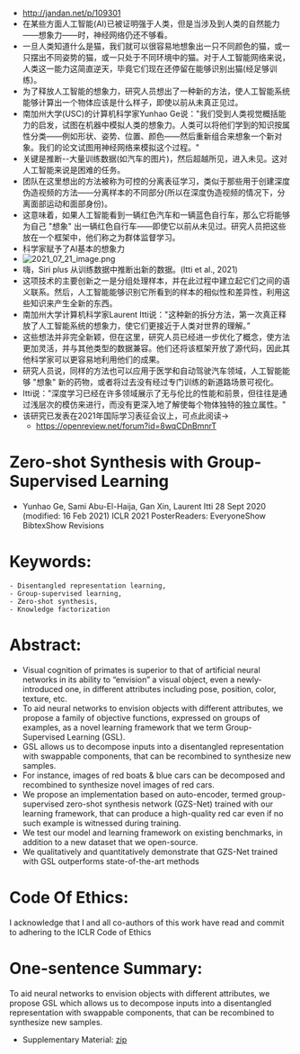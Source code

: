 - http://jandan.net/p/109301
- 在某些方面人工智能(AI)已被证明强于人类，但是当涉及到人类的自然能力——想象力——时，神经网络仍还不够看。
- 一旦人类知道什么是猫，我们就可以很容易地想象出一只不同颜色的猫，或一只摆出不同姿势的猫，或一只处于不同环境中的猫。对于人工智能网络来说，人类这一能力这简直逆天，毕竟它们现在还停留在能够识别出猫(经足够训练)。
- 为了释放人工智能的想象力，研究人员想出了一种新的方法，使人工智能系统能够计算出一个物体应该是什么样子，即使以前从未真正见过。
- 南加州大学(USC)的计算机科学家Yunhao Ge说："我们受到人类视觉概括能力的启发，试图在机器中模拟人类的想象力。人类可以将他们学到的知识按属性分类——例如形状、姿势、位置、颜色——然后重新组合来想象一个新对象。我们的论文试图用神经网络来模拟这个过程。"
- 关键是推断--大量训练数据(如汽车的图片)，然后超越所见，进入未见。这对人工智能来说是困难的任务。
- 团队在这里想出的方法被称为可控的分离表征学习，类似于那些用于创建深度伪造视频的方法——分离样本的不同部分(所以在深度伪造视频的情况下，分离面部运动和面部身份)。
- 这意味着，如果人工智能看到一辆红色汽车和一辆蓝色自行车，那么它将能够为自己 "想象" 出一辆红色自行车——即使它以前从未见过。研究人员把这些放在一个框架中，他们称之为群体监督学习。
- 科学家赋予了AI基本的想象力
- ![2021_07_21_image.png](https://cdn.logseq.com/%2Fc15b201a-227a-4f6b-aebf-92b9206a58c2640bb083-4bac-461f-82dd-fe48c0852a442021_07_21_image.png?Expires=4780475265&Signature=C0qTOlpzr01maPLEtHvlY1EjVXuee0WFNfPuxKkszgEegPyYoj5R8s7nhtfQQ5Yu9CsZCIqAE25D3ARClbgj37nNEcmSOfR0AP-L2Qff909uaCswa2l0hVYIhSM6aoxc7KVmKz6RFvFs-Zqugso0t3TWTft48uRWqAvwhsdnexhOuRoIm~MSeYj90aSMiISd0camWWYizZblIVX8BlO91alGOG~gdPaFwAqox9cAvZSBcz~5iVLhC7rLQKgytUAwa3AZfM8iqzC46xmhPU~kNqg8VDHUDky7o2vBRof-2mXPxNNPYiaRl4ACkk0y77WNt0lIL~WAk1lBUziLQdkSOQ__&Key-Pair-Id=APKAJE5CCD6X7MP6PTEA)
- 嗨，Siri plus 从训练数据中推断出新的数据。(Itti et al., 2021)
- 这项技术的主要创新之一是分组处理样本，并在此过程中建立起它们之间的语义联系。然后，人工智能能够识别它所看到的样本的相似性和差异性，利用这些知识来产生全新的东西。
- 南加州大学计算机科学家Laurent Itti说："这种新的拆分方法，第一次真正释放了人工智能系统的想象力，使它们更接近于人类对世界的理解。”
- 这些想法并非完全新颖，但在这里，研究人员已经进一步优化了概念，使方法更加灵活，并与其他类型的数据兼容。他们还将该框架开放了源代码，因此其他科学家可以更容易地利用他们的成果。
- 研究人员说，同样的方法也可以应用于医学和自动驾驶汽车领域，人工智能能够 "想象" 新的药物，或者将过去没有经过专门训练的新道路场景可视化。
- Itti说："深度学习已经在许多领域展示了无与伦比的性能和前景，但往往是通过浅层次的模仿来进行，而没有更深入地了解使每个物体独特的独立属性。"
- 该研究已发表在2021年国际学习表征会议上，可点此阅读→
	- https://openreview.net/forum?id=8wqCDnBmnrT
# Zero-shot Synthesis with Group-Supervised Learning
- Yunhao Ge, Sami Abu-El-Haija, Gan Xin, Laurent Itti
  28 Sept 2020 (modified: 16 Feb 2021)
  ICLR 2021 PosterReaders:  EveryoneShow BibtexShow Revisions
# Keywords:
	- Disentangled representation learning,
	- Group-supervised learning,
	- Zero-shot synthesis,
	- Knowledge factorization
# Abstract:
- Visual cognition of primates is superior to that of artificial neural networks in its ability to “envision” a visual object, even a newly-introduced one, in different attributes including pose, position, color, texture, etc.
- To aid neural networks to envision objects with different attributes,  we propose a family of objective functions, expressed on groups of examples, as a novel learning framework that we term Group-Supervised Learning (GSL).
- GSL allows us to decompose inputs into a disentangled representation with swappable components, that can be recombined to synthesize new samples.
- For instance, images of red boats & blue cars can be decomposed and recombined to synthesize novel images of red cars.
- We propose an implementation based on auto-encoder, termed group-supervised zero-shot synthesis network (GZS-Net) trained with our learning framework, that can produce a high-quality red car even if no such example is witnessed during training.
- We test our model and learning framework on existing benchmarks, in addition to a new dataset that we open-source.
- We qualitatively and quantitatively demonstrate that GZS-Net trained with GSL outperforms state-of-the-art methods
# Code Of Ethics: 
I acknowledge that I and all co-authors of this work have read and commit to adhering to the ICLR Code of Ethics
# One-sentence Summary: 
To aid neural networks to envision objects with different attributes,  we propose GSL which allows us to decompose inputs into a disentangled representation with swappable components, that can be recombined to synthesize new samples.
- Supplementary Material:   [zip](https://openreview.net/attachment?id=8wqCDnBmnrT&name=supplementary_material)